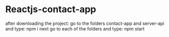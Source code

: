 # Reactjs-contact-app
after downloading the project:
go to the folders contact-app and server-api and type:
npm i
next go to each of the folders and type:
npm start
